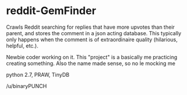 # reddit-GemFinder
Crawls Reddit searching for replies that have more upvotes than their parent, and stores the comment in a json acting database. This typically only happens when the comment is of extraordinaire quality (hilarious, helpful, etc.).

Newbie coder working on it. This "project" is a basically me practicing creating something. Also the name made sense, so no le mocking me

python 2.7, PRAW, TinyDB

/u/binaryPUNCH
